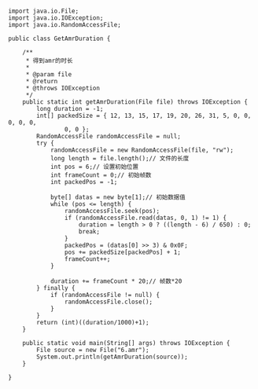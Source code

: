 <pre>
<code>
import java.io.File;
import java.io.IOException;
import java.io.RandomAccessFile;

public class GetAmrDuration {

	/**
	 * 得到amr的时长
	 * 
	 * @param file
	 * @return
	 * @throws IOException
	 */
	public static int getAmrDuration(File file) throws IOException {
		long duration = -1;
		int[] packedSize = { 12, 13, 15, 17, 19, 20, 26, 31, 5, 0, 0, 0, 0, 0,
				0, 0 };
		RandomAccessFile randomAccessFile = null;
		try {
			randomAccessFile = new RandomAccessFile(file, "rw");
			long length = file.length();// 文件的长度
			int pos = 6;// 设置初始位置
			int frameCount = 0;// 初始帧数
			int packedPos = -1;

			byte[] datas = new byte[1];// 初始数据值
			while (pos <= length) {
				randomAccessFile.seek(pos);
				if (randomAccessFile.read(datas, 0, 1) != 1) {
					duration = length > 0 ? ((length - 6) / 650) : 0;
					break;
				}
				packedPos = (datas[0] >> 3) & 0x0F;
				pos += packedSize[packedPos] + 1;
				frameCount++;
			}

			duration += frameCount * 20;// 帧数*20
		} finally {
			if (randomAccessFile != null) {
				randomAccessFile.close();
			}
		}
		return (int)((duration/1000)+1);
	}
	
	public static void main(String[] args) throws IOException {
		File source = new File("6.amr");
		System.out.println(getAmrDuration(source));
	}

}
</code>
</pre>